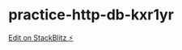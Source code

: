# practice-http-db-kxr1yr

[Edit on StackBlitz ⚡️](https://stackblitz.com/edit/practice-http-db-kxr1yr)
